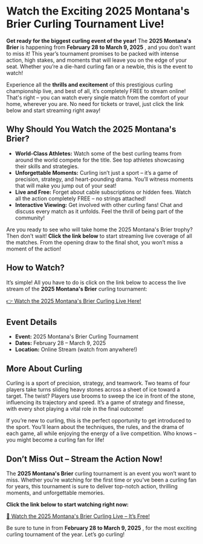 # Watch the Exciting 2025 Montana's Brier Curling Tournament Live!

**Get ready for the biggest curling event of the year!** The **2025 Montana's Brier** is happening from **February 28 to March 9, 2025** , and you don’t want to miss it! This year’s tournament promises to be packed with intense action, high stakes, and moments that will leave you on the edge of your seat. Whether you’re a die-hard curling fan or a newbie, this is the event to watch!

Experience all the **thrills and excitement** of this prestigious curling championship live, and best of all, it’s completely FREE to stream online! That's right – you can watch every single match from the comfort of your home, wherever you are. No need for tickets or travel, just click the link below and start streaming right away!

## Why Should You Watch the 2025 Montana's Brier?

- **World-Class Athletes:** Watch some of the best curling teams from around the world compete for the title. See top athletes showcasing their skills and strategies.
- **Unforgettable Moments:** Curling isn’t just a sport – it’s a game of precision, strategy, and heart-pounding drama. You’ll witness moments that will make you jump out of your seat!
- **Live and Free:** Forget about cable subscriptions or hidden fees. Watch all the action completely FREE – no strings attached!
- **Interactive Viewing:** Get involved with other curling fans! Chat and discuss every match as it unfolds. Feel the thrill of being part of the community!

Are you ready to see who will take home the 2025 Montana's Brier trophy? Then don't wait! **Click the link below** to start streaming live coverage of all the matches. From the opening draw to the final shot, you won’t miss a moment of the action!

## How to Watch?

It’s simple! All you have to do is click on the link below to access the live stream of the **2025 Montana's Brier** curling tournament:

[👉 Watch the 2025 Montana's Brier Curling Live Here!](https://tinyurl.com/livestreamfreeo?st=2025montanasbrier&si=gh)

## Event Details

- **Event:** 2025 Montana's Brier Curling Tournament
- **Dates:** February 28 – March 9, 2025
- **Location:** Online Stream (watch from anywhere!)

## More About Curling

Curling is a sport of precision, strategy, and teamwork. Two teams of four players take turns sliding heavy stones across a sheet of ice toward a target. The twist? Players use brooms to sweep the ice in front of the stone, influencing its trajectory and speed. It’s a game of strategy and finesse, with every shot playing a vital role in the final outcome!

If you’re new to curling, this is the perfect opportunity to get introduced to the sport. You’ll learn about the techniques, the rules, and the drama of each game, all while enjoying the energy of a live competition. Who knows – you might become a curling fan for life!

## Don’t Miss Out – Stream the Action Now!

The **2025 Montana's Brier** curling tournament is an event you won’t want to miss. Whether you're watching for the first time or you’ve been a curling fan for years, this tournament is sure to deliver top-notch action, thrilling moments, and unforgettable memories.

**Click the link below to start watching right now:**

[🎯 Watch the 2025 Montana's Brier Curling Live – It’s Free!](https://tinyurl.com/livestreamfreeo?st=2025montanasbrier&si=gh)

Be sure to tune in from **February 28 to March 9, 2025** , for the most exciting curling tournament of the year. Let’s go curling!
